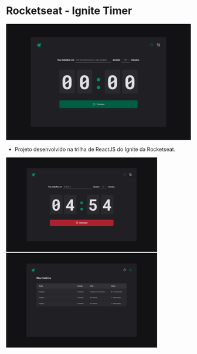 # Rocketseat - Ignite Timer

<img src="./public/readme-images/home.png" />

- Projeto desenvolvido na trilha de ReactJS do Ignite da Rocketseat.

<div>
  <img width="412" src="./public/readme-images/home-task-initialized.png" />
  <img width="412" src="./public/readme-images/history.png" />
</div>
